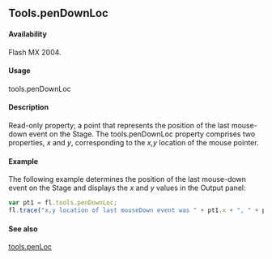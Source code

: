 ## Tools.penDownLoc

#### Availability

Flash MX 2004.

#### Usage

tools.penDownLoc

#### Description

Read-only property; a point that represents the position of the last mouse-down event on the Stage. The tools.penDownLoc property comprises two properties, *x* and *y*, corresponding to the *x,y* location of the mouse pointer.

#### Example

The following example determines the position of the last mouse-down event on the Stage and displays the *x* and *y*
values in the Output panel:

```javascript
var pt1 = fl.tools.penDownLoc;
fl.trace("x,y location of last mouseDown event was " + pt1.x + ", " + pt1.y)
```

#### See also

[tools.penLoc](../Tools_object/tools7.md)

<span id="tools.penLoc" class="anchor"></span>

